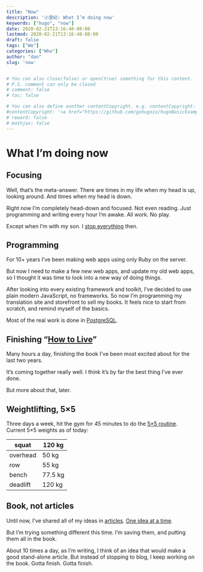 ```yaml
---
title: "Now"
description: '小登纪: What I’m doing now'
keywords: ["hugo", "now"]
date: 2020-02-21T13:16:48-08:00
lastmod: 2020-02-21T13:16:48-08:00
draft: false
tags: ["We"]
categories: ["Who"]
author: "dan"
slug: 'now'


# You can also close(false) or open(true) something for this content.
# P.S. comment can only be closed
# comment: false
# toc: false

# You can also define another contentCopyright. e.g. contentCopyright: "This is another copyright."
#contentCopyright: '<a href="https://github.com/gohugoio/hugoBasicExample" rel="noopener" target="_blank">See origin</a>'
# reward: false
# mathjax: false
---
```

# What I’m doing now

## Focusing

Well, that’s the meta-answer. There are times in my life when my head is up, looking around. And times when my head is down.

Right now I’m completely head-down and focused. Not even reading. Just programming and writing every hour I’m awake. All work. No play.

Except when I’m with my son. I [stop everything](https://sivers.org/dw) then.

## Programming

For 10+ years I’ve been making web apps using only Ruby on the server.

But now I need to make a few new web apps, and update my old web apps,  so I thought it was time to look into a new way of doing things.

After looking into every existing framework and toolkit, I’ve decided to use plain modern JavaScript, no frameworks. So now I’m programming my translation site and storefront to sell my books. It feels nice to start from scratch, and remind myself of the basics.

Most of the real work is done in [PostgreSQL](https://sivers.org/pg).

## Finishing “[How to Live](https://sivers.org/h)”

Many hours a day, finishing the book I’ve been most excited about for the last two years.

It’s coming together really well. I think it’s by far the best thing I’ve ever done.

But more about that, later.

## Weightlifting, 5×5

Three days a week, hit the gym for 45 minutes to do the [5×5 routine](https://www.bodybuilding.com/content/is-stronglifts-5x5-the-right-training-program-for-you.html).  Current 5×5 weights as of today:

| squat    | 120 kg  |
| -------- | ------- |
| overhead | 50 kg   |
| row      | 55 kg   |
| bench    | 77.5 kg |
| deadlift | 120 kg  |

## Book, not articles

Until now, I’ve shared all of my ideas in [articles](http://www.964813.xyz). [One idea at a time](https://sivers.org/1idea).

But I’m trying something different this time. I’m saving them, and putting them all in the book.

About 10 times a day, as I’m writing, I think of an idea that would make a good stand-alone article. But instead of stopping to blog, I keep working on the book. Gotta finish. Gotta finish.